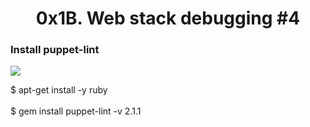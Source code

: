 <center><h1>0x1B. Web stack debugging #4</h1></center>

<h3>Install puppet-lint</h3>

<img src="https://s3.amazonaws.com/intranet-projects-files/holbertonschool-sysadmin_devops/313/frdkCrb.jpg">

$ apt-get install -y ruby
<br><br>
$ gem install puppet-lint -v 2.1.1
